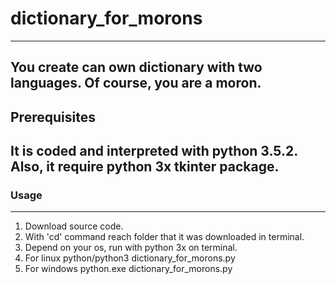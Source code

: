 # dictionary_for_morons
-----------------------------------------------------
You create can own dictionary with two languages.
Of course, you are a moron.
-----------------------------------------------------
## Prerequisites
It is coded and interpreted with python 3.5.2.
Also, it require python 3x tkinter package.
------------------------------------------------------
### Usage
------------------------------------------------------
1. Download source code.
2. With 'cd' command reach folder that it was downloaded in terminal.
3. Depend on your os, run with python 3x on terminal.
4. For linux python/python3 dictionary_for_morons.py
5. For windows python.exe dictionary_for_morons.py

